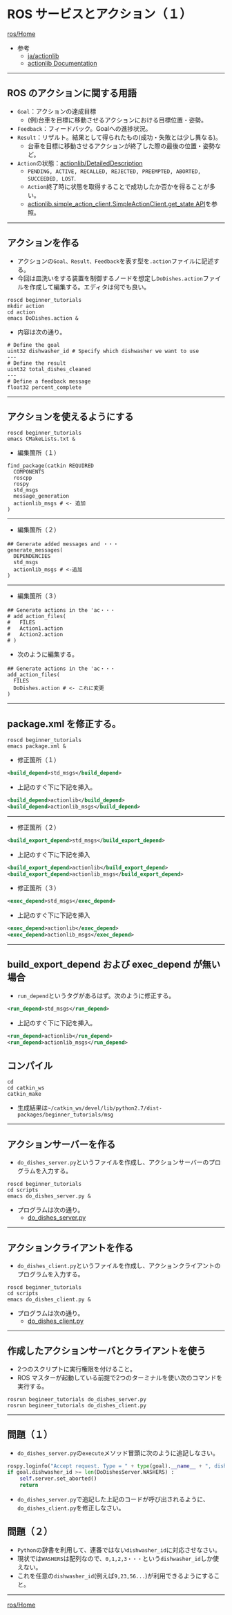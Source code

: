 # ROS サービスとアクション（１）

[ros/Home](Home)

* 参考
  * [ja/actionlib](http://wiki.ros.org/ja/actionlib)
  * [actionlib Documentation](http://docs.ros.org/kinetic/api/actionlib/html/index.html)

---

## ROS のアクションに関する用語

* `Goal`：アクションの達成目標
  * (例)台車を目標に移動させるアクションにおける目標位置・姿勢。
* `Feedback`：フィードバック。Goalへの進捗状況。
* `Result`：リザルト。結果として得られたもの(成功・失敗とは少し異なる)。
  * 台車を目標に移動させるアクションが終了した際の最後の位置・姿勢など。
* `Action`の状態：[actionlib/DetailedDescription](http://wiki.ros.org/actionlib/DetailedDescription)
  * `PENDING, ACTIVE, RECALLED, REJECTED, PREEMPTED, ABORTED, SUCCEEDED, LOST`.
  * `Action`終了時に状態を取得することで成功したか否かを得ることが多い。
  * [actionlib.simple_action_client.SimpleActionClient.get_state API](http://docs.ros.org/kinetic/api/actionlib/html/classactionlib_1_1simple__action__client_1_1SimpleActionClient.html#a1496dbc011f48451f4ea98e1ad2f8cd9)を参照。

---

## アクションを作る

* アクションの`Goal、Result、Feedback`を表す型を`.action`ファイルに記述する。
* 今回は皿洗いをする装置を制御するノードを想定し`DoDishes.action`ファイルを作成して編集する。エディタは何でも良い。

```shell
roscd beginner_tutorials
mkdir action
cd action
emacs DoDishes.action &
```

* 内容は次の通り。

```text
# Define the goal
uint32 dishwasher_id # Specify which dishwasher we want to use
---
# Define the result
uint32 total_dishes_cleaned
---
# Define a feedback message
float32 percent_complete
```

---

## アクションを使えるようにする

```shell
roscd beginner_tutorials
emacs CMakeLists.txt &
```

* 編集箇所（１）

```text
find_package(catkin REQUIRED
  COMPONENTS
  roscpp
  rospy
  std_msgs
  message_generation
  actionlib_msgs # <- 追加
)
```

---

* 編集箇所（２）

```text
## Generate added messages and ・・・
generate_messages(
  DEPENDENCIES
  std_msgs
  actionlib_msgs # <-追加
)
```

---

* 編集箇所（３）

```text
## Generate actions in the 'ac・・・
# add_action_files(
#   FILES
#   Action1.action
#   Action2.action
# )
```

* 次のように編集する。

```text
## Generate actions in the 'ac・・・
add_action_files(
  FILES
  DoDishes.action # <- これに変更
)
```

---

## package.xml を修正する。

```shell
roscd beginner_tutorials
emacs package.xml &
```

* 修正箇所（１）

```xml
<build_depend>std_msgs</build_depend>
```

* 上記のすぐ下に下記を挿入。

```xml
<build_depend>actionlib</build_depend>
<build_depend>actionlib_msgs</build_depend>
```

---

* 修正箇所（２）

```xml
<build_export_depend>std_msgs</build_export_depend>
```

* 上記のすぐ下に下記を挿入

```xml
<build_export_depend>actionlib</build_export_depend>
<build_export_depend>actionlib_msgs</build_export_depend>
```

* 修正箇所（３）

```xml
<exec_depend>std_msgs</exec_depend>
```

* 上記のすぐ下に下記を挿入

```xml
<exec_depend>actionlib</exec_depend>
<exec_depend>actionlib_msgs</exec_depend>
```

---

## build_export_depend および exec_depend が無い場合

* `run_depend`というタグがあるはず。次のように修正する。

```xml
<run_depend>std_msgs</run_depend>
```

* 上記のすぐ下に下記を挿入。

```xml
<run_depend>actionlib</run_depend>
<run_depend>actionlib_msgs</run_depend>
```

## コンパイル

```shell
cd
cd catkin_ws
catkin_make
```

* 生成結果は`~/catkin_ws/devel/lib/python2.7/dist-packages/beginner_tutorials/msg`

---

## アクションサーバーを作る

* `do_dishes_server.py`というファイルを作成し、アクションサーバーのプログラムを入力する。

```shell
roscd beginner_tutorials
cd scripts
emacs do_dishes_server.py &
```

* プログラムは次の通り。
  * [do_dishes_server.py](do_dishes_server.py)

---

## アクションクライアントを作る

* `do_dishes_client.py`というファイルを作成し、アクションクライアントのプログラムを入力する。

```shell
roscd beginner_tutorials
cd scripts
emacs do_dishes_client.py &
```

* プログラムは次の通り。
  * [do_dishes_client.py](do_dishes_client.py)

---

## 作成したアクションサーバとクライアントを使う

* 2つのスクリプトに実行権限を付けること。
* ROS マスターが起動している前提で2つのターミナルを使い次のコマンドを実行する。

```shell
rosrun begineer_tutorials do_dishes_server.py
rosrun begineer_tutorials do_dishes_client.py
```

---

## 問題（１）

* `do_dishes_server.py`の`execute`メソッド冒頭に次のように追記しなさい。

```python
rospy.loginfo("Accept request. Type = " + type(goal).__name__ + ", dishwasher_id =" + str(goal.dishwasher_id))
if goal.dishwasher_id >= len(DoDishesServer.WASHERS) :
    self.server.set_aborted()
    return
```

* `do_dishes_server.py`で追記した上記のコードが呼び出されるように、`do_dishes_client.py`を修正しなさい。

## 問題（２）

* `Python`の辞書を利用して、連番ではない`dishwasher_id`に対応させなさい。
* 現状では`WASHERS`は配列なので、`0,1,2,3・・・`という`dishwasher_id`しか使えない。
* これを任意の`dishwasher_id`(例えば`9,23,56...`)が利用できるようにすること。
  
---

[ros/Home](Home)
